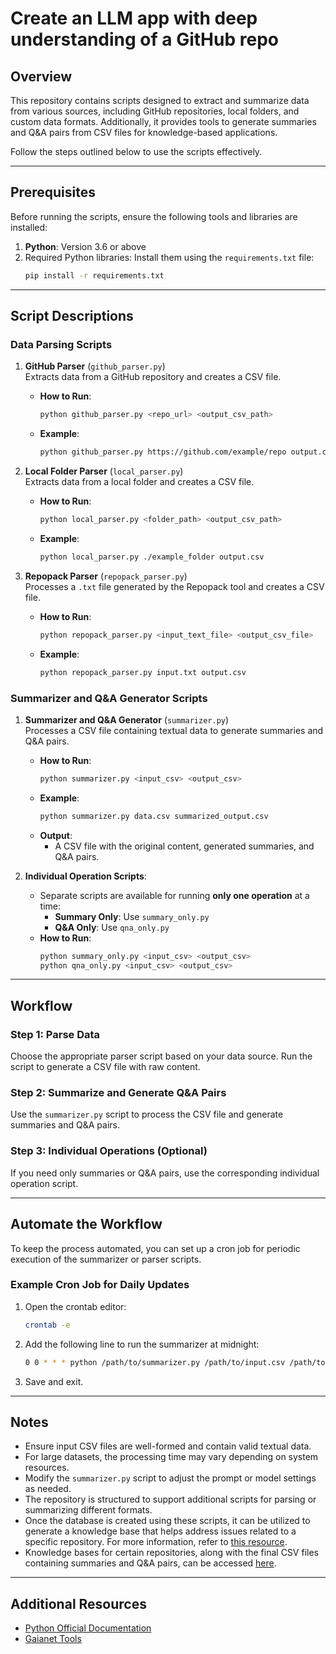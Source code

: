 # Create an LLM app with deep understanding of a GitHub repo

## Overview  

This repository contains scripts designed to extract and summarize data from various sources, including GitHub repositories, local folders, and custom data formats. Additionally, it provides tools to generate summaries and Q&A pairs from CSV files for knowledge-based applications.  

Follow the steps outlined below to use the scripts effectively.  

---  

## Prerequisites  

Before running the scripts, ensure the following tools and libraries are installed:  

1. **Python**: Version 3.6 or above  
2. Required Python libraries: Install them using the `requirements.txt` file:
   ```bash
   pip install -r requirements.txt
   ```  
---  

## Script Descriptions  

### **Data Parsing Scripts**  

1. **GitHub Parser** (`github_parser.py`)  
   Extracts data from a GitHub repository and creates a CSV file.  
   - **How to Run**:
     ```bash
     python github_parser.py <repo_url> <output_csv_path>
     ```
   - **Example**:
     ```bash
     python github_parser.py https://github.com/example/repo output.csv
     ```

2. **Local Folder Parser** (`local_parser.py`)  
   Extracts data from a local folder and creates a CSV file.  
   - **How to Run**:
     ```bash
     python local_parser.py <folder_path> <output_csv_path>
     ```
   - **Example**:
     ```bash
     python local_parser.py ./example_folder output.csv
     ```

3. **Repopack Parser** (`repopack_parser.py`)  
   Processes a `.txt` file generated by the Repopack tool and creates a CSV file.  
   - **How to Run**:
     ```bash
     python repopack_parser.py <input_text_file> <output_csv_file>
     ```
   - **Example**:
     ```bash
     python repopack_parser.py input.txt output.csv
     ```  

### **Summarizer and Q&A Generator Scripts**  

1. **Summarizer and Q&A Generator** (`summarizer.py`)  
   Processes a CSV file containing textual data to generate summaries and Q&A pairs.  
   - **How to Run**:
     ```bash
     python summarizer.py <input_csv> <output_csv>
     ```
   - **Example**:
     ```bash
     python summarizer.py data.csv summarized_output.csv
     ```
   - **Output**:  
     - A CSV file with the original content, generated summaries, and Q&A pairs.  

2. **Individual Operation Scripts**:  
   - Separate scripts are available for running **only one operation** at a time:  
     - **Summary Only**: Use `summary_only.py`  
     - **Q&A Only**: Use `qna_only.py`  
   - **How to Run**:
     ```bash
     python summary_only.py <input_csv> <output_csv>
     python qna_only.py <input_csv> <output_csv>
     ```  

---  

## Workflow  

### **Step 1: Parse Data**  
Choose the appropriate parser script based on your data source. Run the script to generate a CSV file with raw content.  

### **Step 2: Summarize and Generate Q&A Pairs**  
Use the `summarizer.py` script to process the CSV file and generate summaries and Q&A pairs.  

### **Step 3: Individual Operations (Optional)**  
If you need only summaries or Q&A pairs, use the corresponding individual operation script.  

---  

## Automate the Workflow  

To keep the process automated, you can set up a cron job for periodic execution of the summarizer or parser scripts.  

### **Example Cron Job for Daily Updates**  
1. Open the crontab editor:
   ```bash
   crontab -e
   ```
2. Add the following line to run the summarizer at midnight:
   ```bash
   0 0 * * * python /path/to/summarizer.py /path/to/input.csv /path/to/output.csv >> /path/to/logfile.log 2>&1
   ```
3. Save and exit.  

---  

## Notes  

- Ensure input CSV files are well-formed and contain valid textual data.  
- For large datasets, the processing time may vary depending on system resources.  
- Modify the `summarizer.py` script to adjust the prompt or model settings as needed.  
- The repository is structured to support additional scripts for parsing or summarizing different formats.  
- Once the database is created using these scripts, it can be utilized to generate a knowledge base that helps address issues related to a specific repository. For more information, refer to [this resource](https://github.com/staru09/Gradio_bot).
- Knowledge bases for certain repositories, along with the final CSV files containing summaries and Q&A pairs, can be accessed [here](https://docs.google.com/spreadsheets/d/1_hRiQkVr9Dl2BLyjY87XjfReXUow0c9vKNA4nw_s34g/edit?usp=sharing).
---  

## Additional Resources  

- [Python Official Documentation](https://docs.python.org/)  
- [Gaianet Tools](https://docs.gaianet.ai/)  

